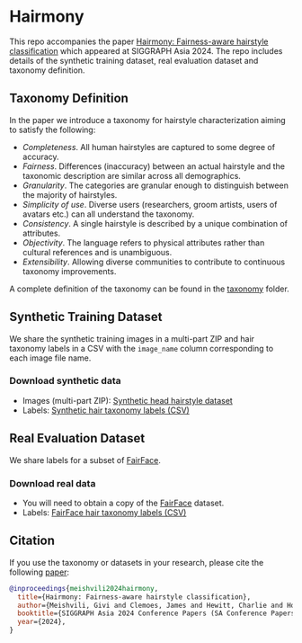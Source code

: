 # Hairmony

This repo accompanies the paper [Hairmony: Fairness-aware hairstyle classification](https://aka.ms/hairmony) which appeared at SIGGRAPH Asia 2024.
The repo includes details of the synthetic training dataset, real evaluation dataset and taxonomy definition.

## Taxonomy Definition

In the paper we introduce a taxonomy for hairstyle characterization aiming to satisfy the following:

- *Completeness*. All human hairstyles are captured to some degree of accuracy.
- *Fairness*. Differences (inaccuracy) between an actual hairstyle and the taxonomic description are similar across all demographics.
- *Granularity*. The categories are granular enough to distinguish between the majority of hairstyles.
- *Simplicity of use*. Diverse users (researchers, groom artists, users of avatars  etc.) can all understand the taxonomy.
- *Consistency*. A single hairstyle is described by a unique combination of attributes.
- *Objectivity*. The language refers to physical attributes rather than cultural references and is unambiguous.
- *Extensibility*. Allowing diverse communities to contribute to continuous taxonomy improvements.

A complete definition of the taxonomy can be found in the [taxonomy](/taxonomy/) folder.

## Synthetic Training Dataset

We share the synthetic training images in a multi-part ZIP and hair taxonomy labels in a CSV with the `image_name` column corresponding to each image file name.

### Download synthetic data
- Images (multi-part ZIP): [Synthetic head hairstyle dataset](https://facesyntheticspubwedata.blob.core.windows.net/sga-2024-hairmony/dataset/)
- Labels: [Synthetic hair taxonomy labels (CSV)](https://facesyntheticspubwedata.blob.core.windows.net/)

## Real Evaluation Dataset

We share labels for a subset of [FairFace](https://github.com/joojs/fairface).

### Download real data
- You will need to obtain a copy of the [FairFace](https://github.com/joojs/fairface) dataset.
- Labels: [FairFace hair taxonomy labels (CSV)](https://facesyntheticspubwedata.blob.core.windows.net/sga-2024-hairmony/fairface_taxonomy.csv)

## Citation

If you use the taxonomy or datasets in your research, please cite the following [paper](https://aka.ms/hairmony):

```bibtex
@inproceedings{meishvili2024hairmony,
  title={Hairmony: Fairness-aware hairstyle classification},
  author={Meishvili, Givi and Clemoes, James and Hewitt, Charlie and Hosenie, Zafiirah and Xian, Xiao and de La Gorce, Martin and Takacs, Tibor and Baltru\v{s}aitis, Tadas and Criminisi, Antonio and McRae, Chyna and Jablonski, Nina and Wilczkowiak, Marta},
  booktitle={SIGGRAPH Asia 2024 Conference Papers (SA Conference Papers '24), December 3-6, Tokyo, Japan},
  year={2024},
}
```

